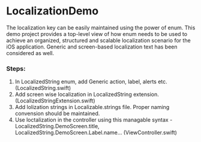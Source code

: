 # LocalizationDemo

The localization key can be easily maintained using the power of enum. This demo project provides a top-level view of how enum needs to be used to achieve an organized, structured and scalable localization scenario for the iOS application. Generic and screen-based localization text has been considered as well.

### Steps: 
1. In LocalizedString enum, add Generic action, label, alerts etc. (LocalizedString.swift)
2. Add screen wise localization in LocalizedString extension. (LocalizedStringExtension.swift)
3. Add lolization strings in Localizable.strings file. Proper naming convension should be maintained. 
4. Use loctalization in the controller using this managable syntax - LocalizedString.DemoScreen.title, LocalizedString.DemoScreen.Label.name... (ViewController.swift)
